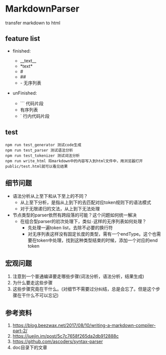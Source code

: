 # MarkdownParser

transfer markdown to html

## feature list

- finished:

    - \_\_text\_\_
    - \*text\*
    - \#
    - \#\#
    - \- 无序列表

- unFinished:

    - \``` 代码片段
    - 有序列表
    - \` 行内代码片段

## test

```
npm run test_generator 测试code生成
npm run test_parser 测试语法分析
npm run test_tokenizer 测试词法分析
npm run write_html 将markdown中的内容写入到html文件中，用浏览器打开public/test.html就可以看见结果
```

## 细节问题

- 语法分析从上至下和从下至上的不同？
  - 从上至下分析，是指从上到下的去匹配对应token规则下的语法模式
  - 对于无限递归的文法，从上到下无法处理
- 节点类型的parser依然有跨段落的可能？这个问题如何统一解决
  - 在组合型parser的初次处理下，类似`-`这样的无序列表如何处理？
    - 先处理一遍token list，去除不必要的换行符
    - 对无序列表这样没有固定长度的类型，需有一个endType。这个也需要在token中处理，找到这种类型结束的时候，添加一个对应的end token

## 宏观问题

1. 注意到一个普通编译要走哪些步骤(词法分析，语法分析，结果生成)
2. 为什么要走这些步骤
3. 这些步骤究竟在干什么。(对细节不需要过分纠结，总是会忘了。但是这个步骤在干什么不可以忘记)

## 参考资料

1. https://blog.beezwax.net/2017/08/10/writing-a-markdown-compiler-part-2/
2. https://juejin.im/post/5c7c7658f265da2db912888c
3. https://github.com/ascoders/syntax-parser
4. doc目录下的文章
